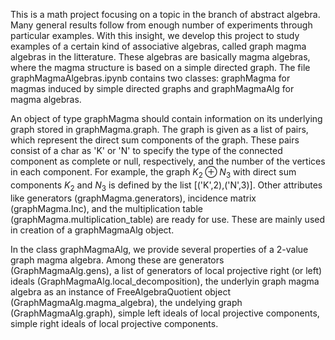 This is a math project focusing on a topic in the branch of abstract algebra. Many general results follow from enough number of experiments through particular examples. With this insight, we develop this project to study examples of a certain kind of associative algebras, called graph magma algebras in the litterature. These algebras are basically magma algebras, where the magma structure is based on a 
simple directed graph. The file graphMagmaAlgebras.ipynb contains two classes: graphMagma for magmas induced by simple directed graphs and graphMagmaAlg for magma algebras. 

An object of type graphMagma should contain information on its underlying graph stored in graphMagma.graph. The graph is given as a list of pairs, which represent the direct sum components of the graph. These pairs consist of a char as 
'K' or 'N' to specify the type of the connected component as complete or null, respectively, and the number of the vertices in each component. For example, the graph $K_2\oplus N_3$ with direct sum components $K_2$ and $N_3$ is defined by the list [('K',2),('N',3)].
Other attributes like generators (graphMagma.generators), incidence matrix (graphMagma.Inc), and the multiplication table (graphMagma.multiplication_table) are ready for use. These are mainly used in creation of a graphMagmaAlg object.

In the class graphMagmaAlg, we provide several properties of a 2-value graph magma algebra. Among these are generators (GraphMagmaAlg.gens), a list of generators of local projective right (or left) ideals (GraphMagmaAlg.local_decomposition), the underlyin graph magma algebra as an instance of FreeAlgebraQuotient object (GraphMagmaAlg.magma_algebra), the undelying graph (GraphMagmaAlg.graph), simple left ideals of local projective components, simple right ideals of local projective components.
